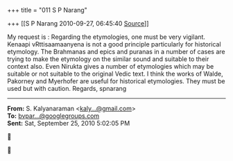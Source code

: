 +++
title = "011 S P Narang"

+++
[[S P Narang	2010-09-27, 06:45:40 [Source](https://groups.google.com/g/bvparishat/c/1upJUorV_j8)]]



  

My request is : Regarding the etymologies, one must be very vigilant. Kenaapi vRttisaamaanyena is not a good principle particularly for historical etymology. The Brahmanas and epics and puranas in a number of cases are trying to make the etymology on the similar sound and suitable to their context also. Even Nirukta gives a number of etymologies which may be suitable or not suitable to the original Vedic text. I think the works of Walde, Pakorney and Myerhofer are useful for historical etymologies. They must be used but with caution. Regards, spnarang  

------------------------------------------------------------------------

**From:** S. Kalyanaraman \<[kaly...@gmail.com]()\>  
**To:** [bvpar...@googlegroups.com]()  
**Sent:** Sat, September 25, 2010 5:02:05 PM





